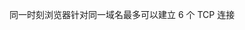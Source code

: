 <!--
 * @Author: Shu Binqi
 * @Date: 2023-02-24 21:06:32
 * @LastEditors: Shu Binqi
 * @LastEditTime: 2023-03-02 01:41:11
 * @Description: HTTP 面试题
 * @Version: 1.0.0
 * @FilePath: \interviewQuestions\ComputerNetwork\HTTP.md
-->

同一时刻浏览器针对同一域名最多可以建立 6 个 TCP 连接
